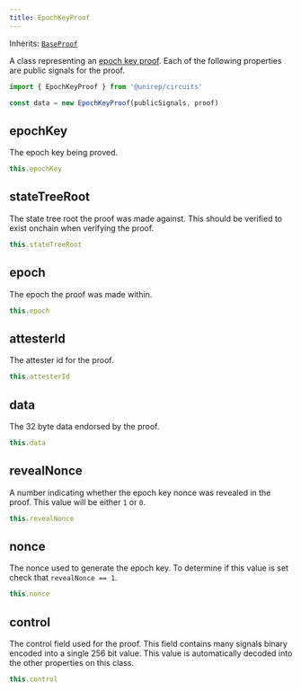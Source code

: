 ```yaml
---
title: EpochKeyProof
---
```


Inherits: [`BaseProof`](base-proof)

A class representing an [epoch key proof](circuits#epoch-key-proof). Each of the following properties are public signals for the proof.

```ts
import { EpochKeyProof } from '@unirep/circuits'

const data = new EpochKeyProof(publicSignals, proof)
```

## epochKey

The epoch key being proved.

```ts
this.epochKey
```

## stateTreeRoot

The state tree root the proof was made against. This should be verified to exist onchain when verifying the proof.

```ts
this.stateTreeRoot
```

## epoch

The epoch the proof was made within.

```ts
this.epoch
```

## attesterId

The attester id for the proof.

```ts
this.attesterId
```

## data

The 32 byte data endorsed by the proof.

```ts
this.data
```

## revealNonce

A number indicating whether the epoch key nonce was revealed in the proof. This value will be either `1` or `0`.

```ts
this.revealNonce
```

## nonce

The nonce used to generate the epoch key. To determine if this value is set check that `revealNonce == 1`.

```ts
this.nonce
```

## control

The control field used for the proof. This field contains many signals binary encoded into a single 256 bit value. This value is automatically decoded into the other properties on this class.

```ts
this.control
```
